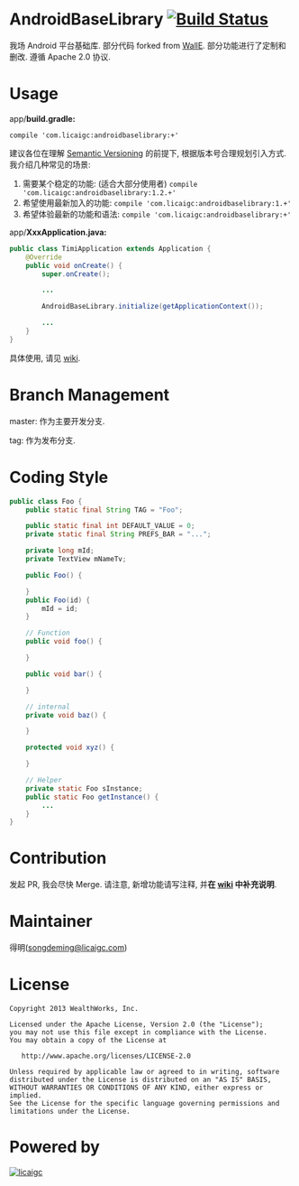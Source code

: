 # AndroidBaseLibrary [![Build Status](https://travis-ci.org/wealthworks/AndroidBaseLibrary.svg?branch=master)](https://travis-ci.org/wealthworks/AndroidBaseLibrary)
我场 Android 平台基础库. 部分代码 forked from [WallE](https://github.com/walfud/WallE). 部分功能进行了定制和删改. 遵循 Apache 2.0 协议.

# Usage

app/**build.gradle:**

`compile 'com.licaigc:androidbaselibrary:+'`

建议各位在理解 [Semantic Versioning](http://semver.org/) 的前提下, 根据版本号合理规划引入方式. 我介绍几种常见的场景:

1. 需要某个稳定的功能: (适合大部分使用者)
`compile 'com.licaigc:androidbaselibrary:1.2.+'`
2. 希望使用最新加入的功能:
`compile 'com.licaigc:androidbaselibrary:1.+'`
3. 希望体验最新的功能和语法:
`compile 'com.licaigc:androidbaselibrary:+'`

app/**XxxApplication.java:**

```java
public class TimiApplication extends Application {
    @Override
    public void onCreate() {
        super.onCreate();

        ...

        AndroidBaseLibrary.initialize(getApplicationContext());

        ...
    }
}
```

具体使用, 请见 [wiki](https://github.com/wealthworks/AndroidBaseLibrary/wiki).

# Branch Management
master: 作为主要开发分支.

tag: 作为发布分支.

# Coding Style
```java
public class Foo {
    public static final String TAG = "Foo";

    public static final int DEFAULT_VALUE = 0;
    private static final String PREFS_BAR = "...";

    private long mId;
    private TextView mNameTv;

    public Foo() {

    }
    public Foo(id) {
        mId = id;
    }

    // Function
    public void foo() {

    }

    public void bar() {

    }

    // internal
    private void baz() {

    }

    protected void xyz() {

    }

    // Helper
    private static Foo sInstance;
    public static Foo getInstance() {
        ...
    }
}
```

# Contribution
发起 PR, 我会尽快 Merge.
请注意, 新增功能请写注释, 并**在 [wiki](https://github.com/wealthworks/AndroidBaseLibrary/wiki) 中补充说明**.

# Maintainer
得明(songdeming@licaigc.com)

License
=======
    Copyright 2013 WealthWorks, Inc.

    Licensed under the Apache License, Version 2.0 (the "License");
    you may not use this file except in compliance with the License.
    You may obtain a copy of the License at

       http://www.apache.org/licenses/LICENSE-2.0

    Unless required by applicable law or agreed to in writing, software
    distributed under the License is distributed on an "AS IS" BASIS,
    WITHOUT WARRANTIES OR CONDITIONS OF ANY KIND, either express or implied.
    See the License for the specific language governing permissions and
    limitations under the License.

# Powered by
[![licaigc](https://raw.githubusercontent.com/wealthworks/AndroidBaseLibrary/master/doc/licaigc.png)](http://www.talicai.com/)
